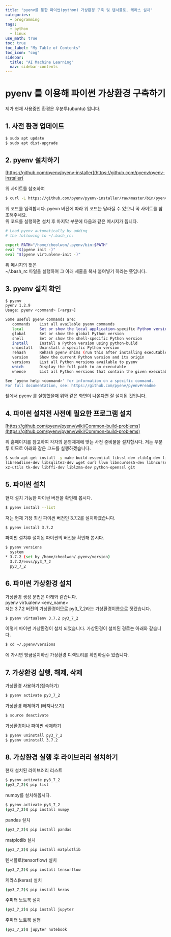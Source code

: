 ```yaml
---
title: "pyenv를 통한 파이썬(python) 가상환경 구축 및 텐서플로, 케라스 설치" 
categories:
  - programming
tags:
  - python
  - linux
use_math: true
toc: true
toc_label: "My Table of Contents"
toc_icon: "cog"
sidebar:
  title: "AI Machine Learning"
  nav: sidebar-contents
---
```


# pyenv 를 이용해 파이썬 가상환경 구축하기 

제가 현재 사용중인 환경은 우분투(ubuntu) 입니다.

## 1. 사전 환경 업데이트

```bash
$ sudo apt update
$ sudo apt dist-upgrade
```

## 2. pyenv 설치하기

[https://github.com/pyenv/pyenv-installer](https://github.com/pyenv/pyenv-installer)

위 사이트를 참조하여

```bash
$ curl -L https://github.com/pyenv/pyenv-installer/raw/master/bin/pyenv-installer | bash
```
위 코드를 입력합시다. pyevn 버전에 따라 위 코드는 달라질 수 있으니 꼭 사이트를 참조해주세요. <br />
위 코드를 실행하면 설치 후 마지막 부분에 다음과 같은 메시지가 뜹니다.

```bash
# Load pyenv automatically by adding
# the following to ~/.bash_rc:

export PATH="/home/cheolwon/.pyenv/bin:$PATH"
eval "$(pyenv init -)"
eval "$(pyenv virtualenv-init -)"
```
위 메시지의 뜻은<br />
~/.bash_rc 파일을 실행하여 그 아래 세줄을 복사 붙여넣기 하라는 뜻입니다. 

## 3. pyenv 설치 확인

```bash
$ pyenv
pyenv 1.2.9
Usage: pyenv <command> [<args>]

Some useful pyenv commands are:
   commands    List all available pyenv commands
   local       Set or show the local application-specific Python version
   global      Set or show the global Python version
   shell       Set or show the shell-specific Python version
   install     Install a Python version using python-build
   uninstall   Uninstall a specific Python version
   rehash      Rehash pyenv shims (run this after installing executables)
   version     Show the current Python version and its origin
   versions    List all Python versions available to pyenv
   which       Display the full path to an executable
   whence      List all Python versions that contain the given executable

See `pyenv help <command>' for information on a specific command.
For full documentation, see: https://github.com/pyenv/pyenv#readme

```
쉘에서 pyenv 를 실행했을때 위와 같은 화면이 나온다면 잘 설치된 것입니다.

## 4. 파이썬 설치전 사전에 필요한 프로그램 설치

[https://github.com/pyenv/pyenv/wiki/Common-build-problems](https://github.com/pyenv/pyenv/wiki/Common-build-problems)

위 홈페이지를 참고하여 각자의 운영체제에 맞는 사전 준비물을 설치합시다. 
저는 우분투 이므로 아래와 같은 코드를 실행하겠습니다.

```bash
$ sudo apt-get install -y make build-essential libssl-dev zlib1g-dev libbz2-dev \
libreadline-dev libsqlite3-dev wget curl llvm libncurses5-dev libncursesw5-dev \
xz-utils tk-dev libffi-dev liblzma-dev python-openssl git
```

## 5. 파이썬 설치

현재 설치 가능한 파이썬 버전을 확인해 봅시다.

```bash
$ pyenv install --list
```

저는 현재 가장 최신 파이썬 버전인 3.7.2를 설치하겠습니다.

```bash
$ pyenv install 3.7.2
```

파이썬 설치후 설치된 파이썬의 버전을 확인해 봅시다.

```bash
$ pyenv versions
  system
* 3.7.2 (set by /home/cheolwon/.pyenv/version)
  3.7.2/envs/py3_7_2
  py3_7_2
```

## 6. 파이썬 가상환경 설치

가상환경 생성 문법은 아래와 같습니다. <br />
pyenv virtualenv <version> <env_name>
<br />
저는 3.7.2 버전의 가상환경이므로 py3_7_2라는 가상환경이름으로 짓겠습니다.

```bash
$ pyenv virtualenv 3.7.2 py3_7_2
```
이렇게 파이썬 가상환경이 설치 되었습니다. 
가상환경이 설치된 경로는 아래와 같습니다.

```bash
$ cd ~/.pyenv/versions
```
에 가시면 방금설치하신 가상환경 디렉토리를 확인하실수 있습니다.


## 7. 가상환경 실행, 해제, 삭제

가상환경 사용하기(접속하기)

```bash
$ pyenv activate py3_7_2
```

가상환경 해제하기 (빠져나오기)
```bash
$ source deactivate
```

가상환경이나 파이썬 삭제하기
```bash
$ pyenv uninstall py3_7_2
$ pyenv uninstall 3.7.2
```

## 8. 가상환경 실행 후 라이브러리 설치하기


현재 설치된 라이브러리 리스트

```bash
$ pyenv activate py3_7_2
(py3_7_2)$ pip list
```


numpy를 설치해봅시다.

```bash
$ pyenv activate py3_7_2
(py3_7_2)$ pip install numpy
```

pandas 설치
```bash
(py3_7_2)$ pip install pandas
```

matplotlib 설치
```bash
(py3_7_2)$ pip install matplotlib
```

텐서플로(tensorflow) 설치
```bash
(py3_7_2)$ pip install tensorflow
```

케라스(keras) 설치
```bash
(py3_7_2)$ pip install keras
```

주피터 노트북 설치
```bash
(py3_7_2)$ pip install jupyter
```

주피터 노트북 실행
```bash
(py3_7_2)$ jupyter notebook
```
